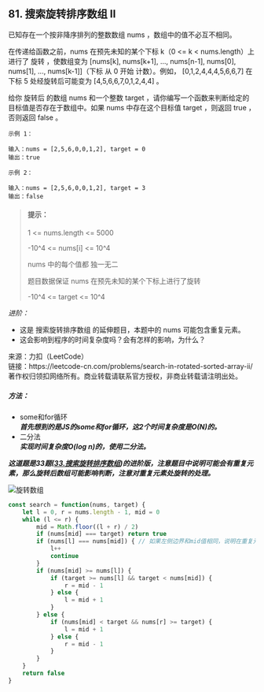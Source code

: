 ## 81. 搜索旋转排序数组 II

<p>
已知存在一个按非降序排列的整数数组 nums ，数组中的值不必互不相同。

在传递给函数之前，nums 在预先未知的某个下标 k（0 <= k < nums.length）上进行了 旋转 ，使数组变为 [nums[k], nums[k+1], ..., nums[n-1], nums[0], nums[1], ..., nums[k-1]]（下标 从 0 开始 计数）。例如， [0,1,2,4,4,4,5,6,6,7] 在下标 5 处经旋转后可能变为 [4,5,6,6,7,0,1,2,4,4] 。

给你 旋转后 的数组 nums 和一个整数 target ，请你编写一个函数来判断给定的目标值是否存在于数组中。如果 nums 中存在这个目标值 target ，则返回 true ，否则返回 false 。
</p>

```
示例 1：

输入：nums = [2,5,6,0,0,1,2], target = 0
输出：true

示例 2：

输入：nums = [2,5,6,0,0,1,2], target = 3
输出：false
```

> #### 提示： <br>
> 1 <= nums.length <= 5000
>
> -10^4 <= nums[i] <= 10^4
>
> nums 中的每个值都 独一无二
>
> 题目数据保证 nums 在预先未知的某个下标上进行了旋转
>
> -10^4 <= target <= 10^4

_进阶：_
- 这是 搜索旋转排序数组 的延伸题目，本题中的 nums  可能包含重复元素。
- 这会影响到程序的时间复杂度吗？会有怎样的影响，为什么？

<p style="font-size: 14px">
来源：力扣（LeetCode） <br>
链接：https://leetcode-cn.com/problems/search-in-rotated-sorted-array-ii/ <br>
著作权归领扣网络所有。商业转载请联系官方授权，非商业转载请注明出处。
</p>

##### 方法：
- some和for循环  
  **_首先想到的是JS的some和for循环，这2个时间复杂度是O(N)的。_**
- 二分法  
  **_实现时间复杂度O(log n)的，使用二分法。_**

**_这道题是33题([33.搜索旋转排序数组](33.搜索旋转排序数组.md))的进阶版，注意题目中说明可能会有重复元素，那么旋转后数组可能影响判断，注意对重复元素处旋转的处理。_**

![旋转数组](https://pic.leetcode-cn.com/1617852745-LoBNPK-image.png)

```js
const search = function(nums, target) {
    let l = 0, r = nums.length - 1, mid = 0
    while (l <= r) {
        mid = Math.floor((l + r) / 2)
        if (nums[mid] === target) return true
        if (nums[l] === nums[mid]) { // 如果左侧边界和mid值相同，说明在重复元素进行了旋转，边界右移一位，恢复二段性
            l++
            continue
        }
        if (nums[mid] >= nums[l]) {
            if (target >= nums[l] && target < nums[mid]) {
                r = mid - 1
            } else {
                l = mid + 1
            }
        } else {
            if (nums[mid] < target && nums[r] >= target) {
                l = mid + 1
            } else {
                r = mid - 1
            }
        }
    }
    return false
}
```
